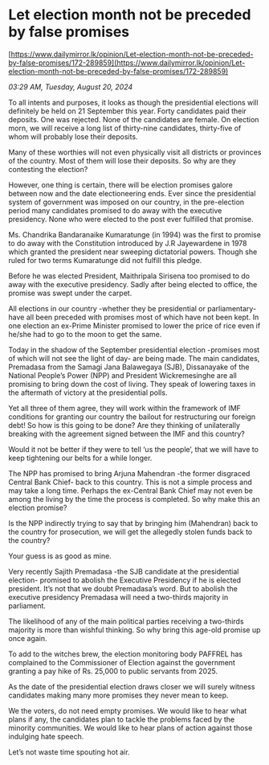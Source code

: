 # Let election month not be preceded by false promises

[https://www.dailymirror.lk/opinion/Let-election-month-not-be-preceded-by-false-promises/172-289859](https://www.dailymirror.lk/opinion/Let-election-month-not-be-preceded-by-false-promises/172-289859)

*03:29 AM, Tuesday, August 20, 2024*

To all intents and purposes, it looks as though the presidential elections will definitely be held on 21 September this year. Forty candidates paid their deposits. One was rejected. None of the candidates are female. On election morn, we will receive a long list of thirty-nine candidates, thirty-five of whom will probably lose their deposits.

Many of these worthies will not even physically visit all districts or provinces of the country. Most of them will lose their deposits. So why are they contesting the election?

However, one thing is certain, there will be election promises galore between now and the date electioneering ends. Ever since the presidential system of government was imposed on our country, in the pre-election period many candidates promised to do away with the executive presidency. None who were elected to the post ever fulfilled that promise.

Ms. Chandrika Bandaranaike Kumaratunge (in 1994) was the first to promise to do away with the Constitution introduced by J.R Jayewardene in 1978 which granted the president near sweeping dictatorial powers. Though she ruled for two terms Kumaratunge did not fulfill this pledge.

Before he was elected President, Maithripala Sirisena too promised to do away with the executive presidency. Sadly after being elected to office, the promise was swept under the carpet.

All elections in our country -whether they be presidential or parliamentary- have all been preceded with promises most of which have not been kept. In one election an ex-Prime Minister promised to lower the price of rice even if he/she had to go to the moon to get the same.

Today in the shadow of the September presidential election -promises most of which will not see the light of day- are being made. The main candidates, Premadasa from the Samagi Jana Balawegaya (SJB), Dissanayake of the National People’s Power (NPP) and President Wickremesinghe are all promising to bring down the cost of living. They speak of lowering taxes in the aftermath of victory at the presidential polls.

Yet all three of them agree, they will work within the framework of IMF conditions for granting our country the bailout for restructuring our foreign debt! So how is this going to be done? Are they thinking of unilaterally breaking with the agreement signed between the IMF and this country?

Would it not be better if they were to tell ‘us the people’, that we will have to keep tightening our belts for a while longer.

The NPP has promised to bring Arjuna Mahendran -the former disgraced Central Bank Chief- back to this country. This is not a simple process and may take a long time. Perhaps the ex-Central Bank Chief may not even be among the living by the time the process is completed. So why make this an election promise?

Is the NPP indirectly trying to say that by bringing him (Mahendran) back to the country for prosecution, we will get the allegedly stolen funds back to the country?

Your guess is as good as mine.

Very recently Sajith Premadasa -the SJB candidate at the presidential election- promised to abolish the Executive Presidency if he is elected president. It’s not that we doubt Premadasa’s word. But to abolish the executive presidency Premadasa will need a two-thirds majority in parliament.

The likelihood of any of the main political parties receiving a two-thirds majority is more than wishful thinking. So why bring this age-old promise up once again.

To add to the witches brew, the election monitoring body PAFFREL has complained to the Commissioner of Election against the government granting a pay hike of Rs. 25,000 to public servants from 2025.

As the date of the presidential election draws closer we will surely witness candidates making many more promises they never mean to keep.

We the voters, do not need empty promises. We would like to hear what plans if any, the candidates plan to tackle the problems faced by the minority communities. We would like to hear plans of action against those indulging hate speech.

Let’s not waste time spouting hot air.

